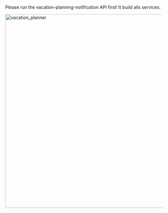 Please run the vacation-planning-notification API first!
It build alls services.

<img width="1351" height="619" alt="vacation_planner" src="https://github.com/user-attachments/assets/95fec8a4-16f7-40d5-85af-6f9857ae20a9" />

